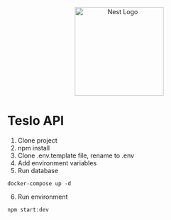 <p align="center">
  <a href="http://nestjs.com/" target="blank"><img src="https://nestjs.com/img/logo-small.svg" width="200" alt="Nest Logo" /></a>
</p>

# Teslo API

1. Clone project
2. npm install
3. Clone .env.template file, rename to .env
4. Add environment variables
5. Run database
```
docker-compose up -d
```
6. Run environment
```
npm start:dev
```
